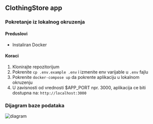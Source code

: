 ## ClothingStore app

### Pokretanje iz lokalnog okruzenja

#### Preduslovi
* Instaliran Docker

#### Koraci
1. Klonirajte repozitorijum
2. Pokrenite `cp .env.example .env` i izmenite env varijable u `.env` fajlu
2. Pokrenite `docker-compose up` da pokrente aplikaciju u lokalnom okruzenju
3. U zavisnosti od vrednosti $APP_PORT npr. 3000, aplikacija ce biti dostupna na: `http://localhost:3000`


### Dijagram baze podataka
![diagram](https://github.com/user-attachments/assets/c9accb39-5201-4571-80c3-96854acb7170)
